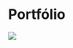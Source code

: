 # Portfólio

<a href="https://flaviacoliv.github.io/PortfolioByFlavia)" target="_blank"><img align="center" src="https://user-images.githubusercontent.com/112573582/220762560-f8088888-c788-4615-8774-fdab3438fe8d.gif"></a>
